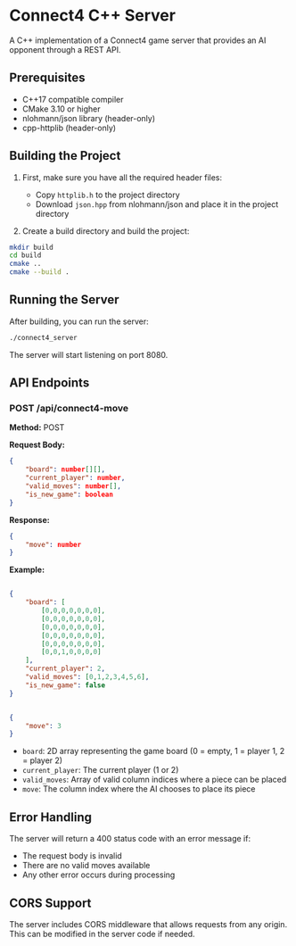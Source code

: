 # Connect4 C++ Server

A C++ implementation of a Connect4 game server that provides an AI opponent through a REST API.

## Prerequisites

- C++17 compatible compiler
- CMake 3.10 or higher
- nlohmann/json library (header-only)
- cpp-httplib (header-only)

## Building the Project

1. First, make sure you have all the required header files:
   - Copy `httplib.h` to the project directory
   - Download `json.hpp` from nlohmann/json and place it in the project directory

2. Create a build directory and build the project:
```bash
mkdir build
cd build
cmake ..
cmake --build .
```

## Running the Server

After building, you can run the server:
```bash
./connect4_server
```

The server will start listening on port 8080.

## API Endpoints

### POST /api/connect4-move

**Method:** POST

**Request Body:**
```json
{
    "board": number[][],        
    "current_player": number,   
    "valid_moves": number[],   
    "is_new_game": boolean     
}
```

**Response:**
```json
{
    "move": number  
}
```

**Example:**
```json

{
    "board": [
        [0,0,0,0,0,0,0],
        [0,0,0,0,0,0,0],
        [0,0,0,0,0,0,0],
        [0,0,0,0,0,0,0],
        [0,0,0,0,0,0,0],
        [0,0,1,0,0,0,0]
    ],
    "current_player": 2,
    "valid_moves": [0,1,2,3,4,5,6],
    "is_new_game": false
}


{
    "move": 3
}
```

- `board`: 2D array representing the game board (0 = empty, 1 = player 1, 2 = player 2)
- `current_player`: The current player (1 or 2)
- `valid_moves`: Array of valid column indices where a piece can be placed
- `move`: The column index where the AI chooses to place its piece

## Error Handling

The server will return a 400 status code with an error message if:
- The request body is invalid
- There are no valid moves available
- Any other error occurs during processing

## CORS Support

The server includes CORS middleware that allows requests from any origin. This can be modified in the server code if needed.
